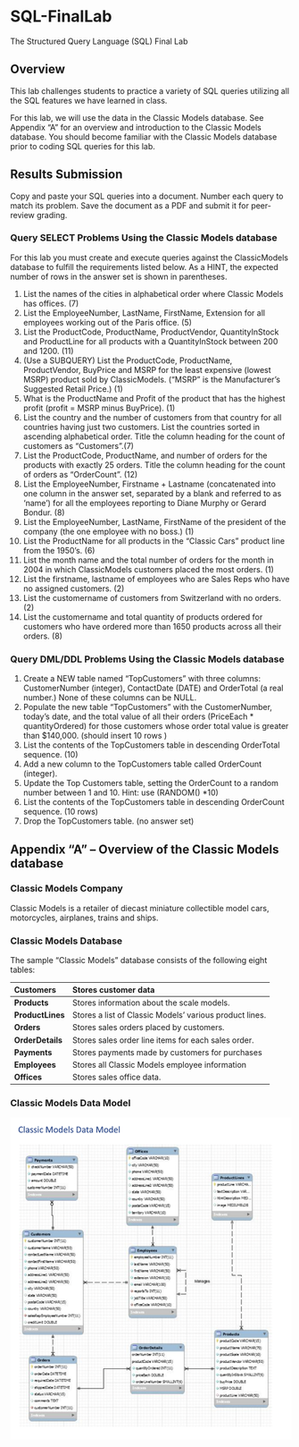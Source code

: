 # SQL-FinalLab
The Structured Query Language (SQL) Final Lab

## Overview
This lab challenges students to practice a variety of SQL queries utilizing all the SQL features we have learned in class.  

For this lab, we will use the data in the Classic Models database.  See Appendix “A” for an overview and introduction to the Classic Models database.  You should become familiar with the Classic Models database prior to coding SQL queries for this lab.

## Results Submission
Copy and paste your SQL queries into a document.  Number each query to match its problem.  Save the document as a PDF and submit it for peer-review grading. 

### Query SELECT Problems Using the Classic Models database
For this lab you must create and execute queries against the ClassicModels database to fulfill the requirements listed below.  As a HINT, the expected number of rows in the answer set is shown in parentheses.

1. List  the names of the cities in alphabetical order where Classic Models has offices. (7)
2. List the EmployeeNumber, LastName, FirstName, Extension for all employees working out of the Paris office. (5)
3. List the ProductCode, ProductName, ProductVendor, QuantityInStock and ProductLine for all products with a QuantityInStock between 200 and 1200. (11)
4. (Use a SUBQUERY) List the ProductCode, ProductName, ProductVendor, BuyPrice and MSRP for the least expensive (lowest MSRP) product sold by ClassicModels.  (“MSRP” is the Manufacturer’s Suggested Retail Price.)  (1)    
5. What is the ProductName and Profit of the product that has the highest profit (profit = MSRP minus BuyPrice). (1)
6. List the country and the number of customers from that country for all countries having just two  customers.  List the countries sorted in ascending alphabetical order. Title the column heading for the count of customers as “Customers”.(7)   
7. List the ProductCode, ProductName, and number of orders for the products with exactly 25 orders.  Title the column heading for the count of orders as “OrderCount”. (12)
8. List the EmployeeNumber, Firstname + Lastname  (concatenated into one column in the answer set, separated by a blank and referred to as ‘name’) for all the employees reporting to Diane Murphy or Gerard Bondur. (8)
9. List the EmployeeNumber, LastName, FirstName of the president of the company (the one employee with no boss.)  (1)
10. List the ProductName for all products in the “Classic Cars” product line from the 1950’s.  (6)
11. List the month name and the total number of orders for the month in 2004 in which ClassicModels customers placed the most orders. (1)
12. List the firstname, lastname of employees who are Sales Reps who have no assigned customers.  (2)
13. List the customername of customers from Switzerland with no orders. (2)
14. List the customername and total quantity of products ordered for customers who have ordered more than 1650 products across all their orders.  (8)

### Query DML/DDL Problems Using the Classic Models database
1. Create a NEW table named “TopCustomers” with three columns: CustomerNumber (integer), ContactDate (DATE) and  OrderTotal (a real number.)  None of these columns can be NULL.
2. Populate the new table “TopCustomers” with the CustomerNumber, today’s date, and the total value of all their orders (PriceEach * quantityOrdered) for those customers whose order total value is greater than $140,000. (should insert 10 rows )
3. List the contents of the TopCustomers table in descending OrderTotal sequence. (10) 
4. Add a new column to the TopCustomers table called OrderCount (integer).
5. Update the Top Customers table, setting the OrderCount to a random number between 1 and 10.  Hint:  use (RANDOM() *10)
6. List the contents of the TopCustomers table in descending OrderCount sequence. (10 rows)
7. Drop the TopCustomers table. (no answer set)

## Appendix “A” – Overview of the Classic Models database
### Classic Models Company
Classic Models is a retailer of diecast miniature collectible model cars, motorcycles, airplanes, trains and ships.  

### Classic Models Database 
The sample “Classic Models” database consists of the following eight tables:

| **Customers**         | **Stores customer data**                                |
|:----------------------|:------------------------------------------------------- |
| **Products** | Stores information about the scale models.              |
| **ProductLines** | Stores a list of Classic Models’ various product lines. |
| **Orders** | Stores sales orders placed by customers.  |
| **OrderDetails** | Stores sales order line items for each sales order.  |
| **Payments** | Stores payments made by customers for purchases |
| **Employees** | Stores all Classic Models employee information  |
| **Offices** | Stores sales office data. |

### Classic Models Data Model
![Logo](/imgs/model.png)
